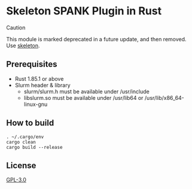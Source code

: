 # Skeleton SPANK Plugin in Rust

> [!CAUTION]
> This module is marked deprecated in a future update, and then removed. Use [skeleton](../../skeleton).

## Prerequisites

* Rust 1.85.1 or above
* Slurm header & library
  * slurm/slurm.h must be available under /usr/include
  * libslurm.so must be available under /usr/lib64 or /usr/lib/x86_64-linux-gnu

## How to build

```shell-session
. ~/.cargo/env
cargo clean
cargo build --release
```

## License

[GPL-3.0](https://github.com/qiskit-community/spank-plugins/blob/main/LICENSE)
